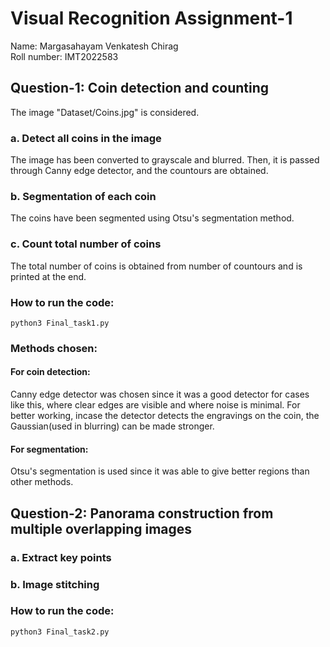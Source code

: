 # Visual Recognition Assignment-1
Name: Margasahayam Venkatesh Chirag <br>
Roll number: IMT2022583

## Question-1: Coin detection and counting
The image "Dataset/Coins.jpg" is considered.
### a. Detect all coins in the image
The image has been converted to grayscale and blurred. Then, it is passed through Canny edge detector, and the countours are obtained.
### b. Segmentation of each coin
The coins have been segmented using Otsu's segmentation method.
### c. Count total number of coins
The total number of coins is obtained from number of countours and is printed at the end.

### How to run the code:
```
python3 Final_task1.py
```
### Methods chosen:
#### For coin detection:
Canny edge detector was chosen since it was a good detector for cases like this, where clear edges are visible and where noise is minimal.
For better working, incase the detector detects the engravings on the coin, the Gaussian(used in blurring) can be made stronger.
#### For segmentation:
Otsu's segmentation is used since it was able to give better regions than other methods.
## Question-2: Panorama construction from multiple overlapping images
### a. Extract key points
### b. Image stitching

### How to run the code:
```
python3 Final_task2.py
```
